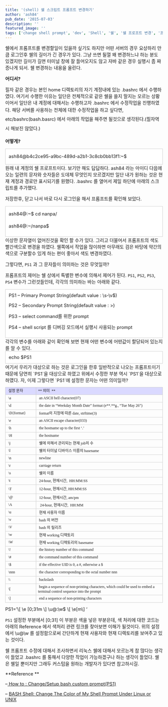 ```yaml
---
title: '(shell) 쉘 스크립트 프롬프트 변경하기'
author: 'ash84'
pub_date: '2015-07-03'
description: ''
featured_image: ''
tags: ['change shell prompt', 'dev', 'Shell', '쉘', '쉘 프로프트 변경', '프롬프트']
---
```



<span style="font-size: 11pt;">쉘에서 프롬프트를 변경할일이 있을까 싶기도 하지만 어떤 서버의 경우 요상하리 만큼 로그인후 쉘의 길이가 긴 경우가 있다. 그냥 쓰면 될껄 왜 변경하느냐 하는 분도 있겠지만 길이가 길면 터미널 창에 잘 들어오지도 않고 자바 같은 경우 실행시 좀 짜증나게 되서. 쉘 변경하는 내용을 올린다. </span>

**<span style="font-size: 11pt;">어디서?</span>**

<span style="font-size: 11pt;">필자 같은 경우는 본인 home 디렉토리의 자기 계정내에 있는 .bashrc 에서 수행하였다. 여기서 수행한 이유는 일단은 전체적으로 같은 쉘을 쓸지 말지는 모르는 상황이어서 일단은 내 계정에 대해서는 수행하고자 .bashrc 에서 수정작업을 진행하였다. </span><span style="font-size: 11pt; line-height: 2;">해당 서버를 사용하는 전체에 대한 수정작업을 하고 싶다면, etc/bashrc(bash.basrc) 에서 아래의 작업을 해주면 될것으로 생각된다.(필자역시 해보진 않았다.)</span>

<span style="font-size: 9pt; line-height: 2;">  
</span>

<span style="font-size: 9pt; line-height: 2;">  
</span>

<span style="font-size: 9pt; line-height: 2;">  
</span>

**<span style="font-size: 11pt;">어떻게?</span>**

<div class="txc-textbox" style="border: 1px solid rgb(203, 203, 203); background-color: rgb(255, 255, 255); padding: 10px; line-height: 2;"><span style="font-size: 11pt;">ash84@b4c2ce95-a9bc-489d-a2b1-3c8cb0bb13f1:~$</span>

</div><span style="font-size: 11pt;">원래 내 계정의 쉘 프로프트이다. 보기만 해도 답답하다. ash84 라는 아이디 다음에 오는 일련의 문자와 숫자들은 도데체 무엇인지 모르겠지만 일단 내가 원하는 것은 현재 계정과 경로만 표시되기를 원했다. .bashrc 를 열어서 제일 하단에 아래의 스크립트를 추가했다. </span>

<span style="font-size: 11pt;"></span>

<script src="https://gist.github.com/AhnSeongHyun/5943257.js"></script><span style="font-size: 11pt;"></span>

<span style="font-size: 11pt;">저장한후, 닫고 나서 바로 다시 로그인을 해서 프롬프트를 확인해 보았다. </span>

<div class="txc-textbox" style="border: 1px solid rgb(203, 203, 203); background-color: rgb(255, 255, 255); padding: 10px;"><span style="font-size: 11pt; line-height: 2;">ash84@:~$ cd nanpa/</span>

<span style="font-size: 11pt;">ash84@:~/nanpa$</span>

</div><span style="font-size: 11pt;">이상한 문자열이 없어진것을 확인 할 수가 있다. 그리고 더불어서 프롬프트의 색도 빨간색으로 변경을 하였다. 쉘쪽에서 작업을 많이하면 아무래도 검은 바탕에 약간의 색으로 구분할수 있게 하는 편이 좋아서 색도 변경하였다. </span>

<span style="font-size: 11pt;">그렇다면, `PS1` 과 그 문자들이 의미하는 것은 무엇일까?</span>

<span style="font-size: 11pt;">프롬프트의 제어는 쉘 상에서 특별한 변수에 의해서 제어가 된다. `PS1`, `PS2`, `PS3`, `PS4` 변수가 그런것들인데, 각각의 의미하는 바는 아래와 같다. </span>

<div class="txc-textbox" style="border: 1px solid rgb(203, 203, 203); background-color: rgb(255, 255, 255); padding: 10px;"><span style="font-size: 11pt;">PS1 – Primary Prompt String(default value : \s-\v$)</span>

<span style="font-size: 11pt;">PS2 – Secondary Prompt String(default value : >)</span>

<span style="font-size: 11pt;">PS3 – select command를 위한 prompt</span>

<span style="font-size: 11pt;">PS4 – shell script 를 디버깅 모드에서 실행시 사용되는 prompt</span>

</div><span style="font-size: 11pt;">각각의 변수를 아래와 같이 확인해 보면 현재 어떤 변수에 어떤값이 할당되어 있는지를 알 수 있다. </span>

<div class="txc-textbox" style="border: 1px solid rgb(203, 203, 203); background-color: rgb(255, 255, 255); padding: 10px;"><span style="font-size: 11pt;">echo $PS1</span>

</div><span style="font-size: 11pt;">여기서 우리가 대상으로 하는 것은 로그인을 한후 일반적으로 나오는 프롬프트이기 때문에 당연히 `PS1`을 대상으로 하였고 위에서 수정한 부분 역시 `PS1`을 대상으로 하였다. 자, 이제 그렇다면 `PS1`에 설정한 문자는 어떤 의미일까?</span>

<table align="justify" border="0" cellpadding="0" cellspacing="0" class="txc-table" style="border:none;border-collapse:collapse;;font-family:돋움;font-size:12px" width="604"><tbody><tr><td style="width: 95px; height: 24px; border: 1px solid rgb(204, 204, 204); background-color: rgb(218, 217, 255);"> 설정 문자  

</td><td style="width: 508px; height: 24px; border-bottom-width: 1px; border-bottom-style: solid; border-bottom-color: rgb(204, 204, 204); border-right-width: 1px; border-right-style: solid; border-right-color: rgb(204, 204, 204); border-top-width: 1px; border-top-style: solid; border-top-color: rgb(204, 204, 204); background-color: rgb(218, 217, 255);">** 의미  **

</td></tr><tr><td style="width: 95px; height: 24px; border-bottom-width: 1px; border-bottom-style: solid; border-bottom-color: rgb(204, 204, 204); border-right-width: 1px; border-right-style: solid; border-right-color: rgb(204, 204, 204); border-left-width: 1px; border-left-style: solid; border-left-color: rgb(204, 204, 204);"> \a

</td><td style="width: 508px; height: 24px; border-bottom-width: 1px; border-bottom-style: solid; border-bottom-color: rgb(204, 204, 204); border-right-width: 1px; border-right-style: solid; border-right-color: rgb(204, 204, 204);"> an ASCII bell character(07) 

</td></tr><tr><td style="width: 95px; height: 24px; border-bottom-width: 1px; border-bottom-style: solid; border-bottom-color: rgb(204, 204, 204); border-right-width: 1px; border-right-style: solid; border-right-color: rgb(204, 204, 204); border-left-width: 1px; border-left-style: solid; border-left-color: rgb(204, 204, 204);"> \d

</td><td style="width: 508px; height: 24px; border-bottom-width: 1px; border-bottom-style: solid; border-bottom-color: rgb(204, 204, 204); border-right-width: 1px; border-right-style: solid; border-right-color: rgb(204, 204, 204);"> the date in “Weekday Month Date” format (e**.**g., “Tue May 26”)

</td></tr><tr><td style="width: 95px; height: 24px; border-bottom-width: 1px; border-bottom-style: solid; border-bottom-color: rgb(204, 204, 204); border-right-width: 1px; border-right-style: solid; border-right-color: rgb(204, 204, 204); border-left-width: 1px; border-left-style: solid; border-left-color: rgb(204, 204, 204);"> \D{format}

</td><td style="width: 508px; height: 24px; border-bottom-width: 1px; border-bottom-style: solid; border-bottom-color: rgb(204, 204, 204); border-right-width: 1px; border-right-style: solid; border-right-color: rgb(204, 204, 204);"> format의 지정에 따른 date, strftime(3)

</td></tr><tr><td style="width: 95px; height: 24px; border-bottom-width: 1px; border-bottom-style: solid; border-bottom-color: rgb(204, 204, 204); border-right-width: 1px; border-right-style: solid; border-right-color: rgb(204, 204, 204); border-left-width: 1px; border-left-style: solid; border-left-color: rgb(204, 204, 204);"> \e

</td><td style="width: 508px; height: 24px; border-bottom-width: 1px; border-bottom-style: solid; border-bottom-color: rgb(204, 204, 204); border-right-width: 1px; border-right-style: solid; border-right-color: rgb(204, 204, 204);"> an ASCII escape character(033)

</td></tr><tr><td style="width: 95px; height: 24px; border-bottom-width: 1px; border-bottom-style: solid; border-bottom-color: rgb(204, 204, 204); border-right-width: 1px; border-right-style: solid; border-right-color: rgb(204, 204, 204); border-left-width: 1px; border-left-style: solid; border-left-color: rgb(204, 204, 204);"> \h

</td><td style="width: 508px; height: 24px; border-bottom-width: 1px; border-bottom-style: solid; border-bottom-color: rgb(204, 204, 204); border-right-width: 1px; border-right-style: solid; border-right-color: rgb(204, 204, 204);"> the hostname up to the first ‘.’

</td></tr><tr><td style="width: 95px; height: 24px; border-bottom-width: 1px; border-bottom-style: solid; border-bottom-color: rgb(204, 204, 204); border-right-width: 1px; border-right-style: solid; border-right-color: rgb(204, 204, 204); border-left-width: 1px; border-left-style: solid; border-left-color: rgb(204, 204, 204);"> \H

</td><td style="width: 508px; height: 24px; border-bottom-width: 1px; border-bottom-style: solid; border-bottom-color: rgb(204, 204, 204); border-right-width: 1px; border-right-style: solid; border-right-color: rgb(204, 204, 204);"> the hostname 

</td></tr><tr><td style="width: 95px; height: 24px; border-bottom-width: 1px; border-bottom-style: solid; border-bottom-color: rgb(204, 204, 204); border-right-width: 1px; border-right-style: solid; border-right-color: rgb(204, 204, 204); border-left-width: 1px; border-left-style: solid; border-left-color: rgb(204, 204, 204);"> \j

</td><td style="width: 508px; height: 24px; border-bottom-width: 1px; border-bottom-style: solid; border-bottom-color: rgb(204, 204, 204); border-right-width: 1px; border-right-style: solid; border-right-color: rgb(204, 204, 204);"> 쉘에 의해서 관리되는 현재 job의 수  

</td></tr><tr><td rowspan="1" style="width: 95px; height: 24px; border-bottom-width: 1px; border-bottom-style: solid; border-bottom-color: rgb(204, 204, 204); border-right-width: 1px; border-right-style: solid; border-right-color: rgb(204, 204, 204); border-left-width: 1px; border-left-style: solid; border-left-color: rgb(204, 204, 204);"> \l</td><td rowspan="1" style="width: 508px; height: 24px; border-bottom-width: 1px; border-bottom-style: solid; border-bottom-color: rgb(204, 204, 204); border-right-width: 1px; border-right-style: solid; border-right-color: rgb(204, 204, 204);"> 쉘의 터미널 디바이스 이름의 basename 

</td></tr><tr><td rowspan="1" style="width: 95px; height: 24px; border-bottom-width: 1px; border-bottom-style: solid; border-bottom-color: rgb(204, 204, 204); border-right-width: 1px; border-right-style: solid; border-right-color: rgb(204, 204, 204); border-left-width: 1px; border-left-style: solid; border-left-color: rgb(204, 204, 204);"> \n</td><td rowspan="1" style="width: 508px; height: 24px; border-bottom-width: 1px; border-bottom-style: solid; border-bottom-color: rgb(204, 204, 204); border-right-width: 1px; border-right-style: solid; border-right-color: rgb(204, 204, 204);"> newline 

</td></tr><tr><td rowspan="1" style="width: 95px; height: 24px; border-bottom-width: 1px; border-bottom-style: solid; border-bottom-color: rgb(204, 204, 204); border-right-width: 1px; border-right-style: solid; border-right-color: rgb(204, 204, 204); border-left-width: 1px; border-left-style: solid; border-left-color: rgb(204, 204, 204);"> \r</td><td rowspan="1" style="width: 508px; height: 24px; border-bottom-width: 1px; border-bottom-style: solid; border-bottom-color: rgb(204, 204, 204); border-right-width: 1px; border-right-style: solid; border-right-color: rgb(204, 204, 204);"> carriage return 

</td></tr><tr><td rowspan="1" style="width: 95px; height: 24px; border-bottom-width: 1px; border-bottom-style: solid; border-bottom-color: rgb(204, 204, 204); border-right-width: 1px; border-right-style: solid; border-right-color: rgb(204, 204, 204); border-left-width: 1px; border-left-style: solid; border-left-color: rgb(204, 204, 204);"> \s</td><td rowspan="1" style="width: 508px; height: 24px; border-bottom-width: 1px; border-bottom-style: solid; border-bottom-color: rgb(204, 204, 204); border-right-width: 1px; border-right-style: solid; border-right-color: rgb(204, 204, 204);"> 쉘의 이름 </td></tr><tr><td rowspan="1" style="width: 95px; height: 24px; border-bottom-width: 1px; border-bottom-style: solid; border-bottom-color: rgb(204, 204, 204); border-right-width: 1px; border-right-style: solid; border-right-color: rgb(204, 204, 204); border-left-width: 1px; border-left-style: solid; border-left-color: rgb(204, 204, 204);"> \t

</td><td rowspan="1" style="width: 508px; height: 24px; border-bottom-width: 1px; border-bottom-style: solid; border-bottom-color: rgb(204, 204, 204); border-right-width: 1px; border-right-style: solid; border-right-color: rgb(204, 204, 204);"> 24-hour, 현재시간,  HH:MM:SS

</td></tr><tr><td rowspan="1" style="width: 95px; height: 24px; border-bottom-width: 1px; border-bottom-style: solid; border-bottom-color: rgb(204, 204, 204); border-right-width: 1px; border-right-style: solid; border-right-color: rgb(204, 204, 204); border-left-width: 1px; border-left-style: solid; border-left-color: rgb(204, 204, 204);"> \T

</td><td rowspan="1" style="width: 508px; height: 24px; border-bottom-width: 1px; border-bottom-style: solid; border-bottom-color: rgb(204, 204, 204); border-right-width: 1px; border-right-style: solid; border-right-color: rgb(204, 204, 204);"> 12-hour, 현재시간, <span style="font-size: 9pt; line-height: 2;">HH:MM:SS</span>

</td></tr><tr><td rowspan="1" style="width: 95px; height: 24px; border-bottom-width: 1px; border-bottom-style: solid; border-bottom-color: rgb(204, 204, 204); border-right-width: 1px; border-right-style: solid; border-right-color: rgb(204, 204, 204); border-left-width: 1px; border-left-style: solid; border-left-color: rgb(204, 204, 204);"> \@</td><td rowspan="1" style="width: 508px; height: 24px; border-bottom-width: 1px; border-bottom-style: solid; border-bottom-color: rgb(204, 204, 204); border-right-width: 1px; border-right-style: solid; border-right-color: rgb(204, 204, 204);"> 12-hour, 현재시간, am/pm  

</td></tr><tr><td rowspan="1" style="width: 95px; height: 24px; border-bottom-width: 1px; border-bottom-style: solid; border-bottom-color: rgb(204, 204, 204); border-right-width: 1px; border-right-style: solid; border-right-color: rgb(204, 204, 204); border-left-width: 1px; border-left-style: solid; border-left-color: rgb(204, 204, 204);"> \A

</td><td rowspan="1" style="width: 508px; height: 24px; border-bottom-width: 1px; border-bottom-style: solid; border-bottom-color: rgb(204, 204, 204); border-right-width: 1px; border-right-style: solid; border-right-color: rgb(204, 204, 204);">  24-hour, 현재시간,  HH:MM

</td></tr><tr><td rowspan="1" style="width: 95px; height: 24px; border-bottom-width: 1px; border-bottom-style: solid; border-bottom-color: rgb(204, 204, 204); border-right-width: 1px; border-right-style: solid; border-right-color: rgb(204, 204, 204); border-left-width: 1px; border-left-style: solid; border-left-color: rgb(204, 204, 204);"> \u

</td><td rowspan="1" style="width: 508px; height: 24px; border-bottom-width: 1px; border-bottom-style: solid; border-bottom-color: rgb(204, 204, 204); border-right-width: 1px; border-right-style: solid; border-right-color: rgb(204, 204, 204);"> 현재 사용자 이름  </td></tr><tr><td rowspan="1" style="width: 95px; height: 24px; border-bottom-width: 1px; border-bottom-style: solid; border-bottom-color: rgb(204, 204, 204); border-right-width: 1px; border-right-style: solid; border-right-color: rgb(204, 204, 204); border-left-width: 1px; border-left-style: solid; border-left-color: rgb(204, 204, 204);"> \v

</td><td rowspan="1" style="width: 508px; height: 24px; border-bottom-width: 1px; border-bottom-style: solid; border-bottom-color: rgb(204, 204, 204); border-right-width: 1px; border-right-style: solid; border-right-color: rgb(204, 204, 204);"> bash 의 버전  

</td></tr><tr><td rowspan="1" style="width: 95px; height: 24px; border-bottom-width: 1px; border-bottom-style: solid; border-bottom-color: rgb(204, 204, 204); border-right-width: 1px; border-right-style: solid; border-right-color: rgb(204, 204, 204); border-left-width: 1px; border-left-style: solid; border-left-color: rgb(204, 204, 204);"> \V

</td><td rowspan="1" style="width: 508px; height: 24px; border-bottom-width: 1px; border-bottom-style: solid; border-bottom-color: rgb(204, 204, 204); border-right-width: 1px; border-right-style: solid; border-right-color: rgb(204, 204, 204);"> bash 의 릴리즈

</td></tr><tr><td rowspan="1" style="width: 95px; height: 24px; border-bottom-width: 1px; border-bottom-style: solid; border-bottom-color: rgb(204, 204, 204); border-right-width: 1px; border-right-style: solid; border-right-color: rgb(204, 204, 204); border-left-width: 1px; border-left-style: solid; border-left-color: rgb(204, 204, 204);"> \w</td><td rowspan="1" style="width: 508px; height: 24px; border-bottom-width: 1px; border-bottom-style: solid; border-bottom-color: rgb(204, 204, 204); border-right-width: 1px; border-right-style: solid; border-right-color: rgb(204, 204, 204);"> 현재 working 디렉토리</td></tr><tr><td rowspan="1" style="width: 95px; height: 24px; border-bottom-width: 1px; border-bottom-style: solid; border-bottom-color: rgb(204, 204, 204); border-right-width: 1px; border-right-style: solid; border-right-color: rgb(204, 204, 204); border-left-width: 1px; border-left-style: solid; border-left-color: rgb(204, 204, 204);"> \W</td><td rowspan="1" style="width: 508px; height: 24px; border-bottom-width: 1px; border-bottom-style: solid; border-bottom-color: rgb(204, 204, 204); border-right-width: 1px; border-right-style: solid; border-right-color: rgb(204, 204, 204);"> 현재 working 디렉토리의 basename</td></tr><tr><td rowspan="1" style="width: 95px; height: 24px; border-bottom-width: 1px; border-bottom-style: solid; border-bottom-color: rgb(204, 204, 204); border-right-width: 1px; border-right-style: solid; border-right-color: rgb(204, 204, 204); border-left-width: 1px; border-left-style: solid; border-left-color: rgb(204, 204, 204);"> \!</td><td rowspan="1" style="width: 508px; height: 24px; border-bottom-width: 1px; border-bottom-style: solid; border-bottom-color: rgb(204, 204, 204); border-right-width: 1px; border-right-style: solid; border-right-color: rgb(204, 204, 204);"> the history number of this command 

</td></tr><tr><td rowspan="1" style="width: 95px; height: 24px; border-bottom-width: 1px; border-bottom-style: solid; border-bottom-color: rgb(204, 204, 204); border-right-width: 1px; border-right-style: solid; border-right-color: rgb(204, 204, 204); border-left-width: 1px; border-left-style: solid; border-left-color: rgb(204, 204, 204);"> \#</td><td rowspan="1" style="width: 508px; height: 24px; border-bottom-width: 1px; border-bottom-style: solid; border-bottom-color: rgb(204, 204, 204); border-right-width: 1px; border-right-style: solid; border-right-color: rgb(204, 204, 204);"> the command number of this command 

</td></tr><tr><td rowspan="1" style="width: 95px; height: 24px; border-bottom-width: 1px; border-bottom-style: solid; border-bottom-color: rgb(204, 204, 204); border-right-width: 1px; border-right-style: solid; border-right-color: rgb(204, 204, 204); border-left-width: 1px; border-left-style: solid; border-left-color: rgb(204, 204, 204);"> \$

</td><td rowspan="1" style="width: 508px; height: 24px; border-bottom-width: 1px; border-bottom-style: solid; border-bottom-color: rgb(204, 204, 204); border-right-width: 1px; border-right-style: solid; border-right-color: rgb(204, 204, 204);"> if the effective UID is 0, a #, otherwise a $ 

</td></tr><tr><td rowspan="1" style="width: 95px; height: 24px; border-bottom-width: 1px; border-bottom-style: solid; border-bottom-color: rgb(204, 204, 204); border-right-width: 1px; border-right-style: solid; border-right-color: rgb(204, 204, 204); border-left-width: 1px; border-left-style: solid; border-left-color: rgb(204, 204, 204);"> \nnn

</td><td rowspan="1" style="width: 508px; height: 24px; border-bottom-width: 1px; border-bottom-style: solid; border-bottom-color: rgb(204, 204, 204); border-right-width: 1px; border-right-style: solid; border-right-color: rgb(204, 204, 204);"> the character corresponding to the octal number nnn

</td></tr><tr><td rowspan="1" style="width: 95px; height: 24px; border-bottom-width: 1px; border-bottom-style: solid; border-bottom-color: rgb(204, 204, 204); border-right-width: 1px; border-right-style: solid; border-right-color: rgb(204, 204, 204); border-left-width: 1px; border-left-style: solid; border-left-color: rgb(204, 204, 204);"> \\</td><td rowspan="1" style="width: 508px; height: 24px; border-bottom-width: 1px; border-bottom-style: solid; border-bottom-color: rgb(204, 204, 204); border-right-width: 1px; border-right-style: solid; border-right-color: rgb(204, 204, 204);"> backslash </td></tr><tr><td rowspan="1" style="width: 95px; height: 24px; border-bottom-width: 1px; border-bottom-style: solid; border-bottom-color: rgb(204, 204, 204); border-right-width: 1px; border-right-style: solid; border-right-color: rgb(204, 204, 204); border-left-width: 1px; border-left-style: solid; border-left-color: rgb(204, 204, 204);"> \[</td><td rowspan="1" style="width: 508px; height: 24px; border-bottom-width: 1px; border-bottom-style: solid; border-bottom-color: rgb(204, 204, 204); border-right-width: 1px; border-right-style: solid; border-right-color: rgb(204, 204, 204);"> begin a sequence of non-printing characters, which could be used to embed a terminal control sequence into the prompt</td></tr><tr><td rowspan="1" style="width: 95px; height: 24px; border-bottom-width: 1px; border-bottom-style: solid; border-bottom-color: rgb(204, 204, 204); border-right-width: 1px; border-right-style: solid; border-right-color: rgb(204, 204, 204); border-left-width: 1px; border-left-style: solid; border-left-color: rgb(204, 204, 204);"> \]</td><td rowspan="1" style="width: 508px; height: 24px; border-bottom-width: 1px; border-bottom-style: solid; border-bottom-color: rgb(204, 204, 204); border-right-width: 1px; border-right-style: solid; border-right-color: rgb(204, 204, 204);"> end a sequence of non-printing characters</td></tr></tbody></table><span style="font-size: 11pt;">PS1=’\[ \e [0;31m \] \u@:\w$ \[ \e[m\] ‘</span>

<span style="font-size: 11pt;">`PS1` 설정한 부분에서 [0;31] 이 부분은 색을 넣은 부분은데, 색 처리에 대한 코드는 아래의 Reference 에서 색처리 관련 링크를 찾아보면 이해가 될것이다. 위의 설정에서 \u@\w 를 설정함으로써 간단하게 현재 사용자와 현재 디렉토리를 보여주고 있는 것이다. </span>

<span style="font-size: 11pt;">쉘 프롬프트 수정에 대해서 조사하면서 리눅스 쉘에 대해서 모르는게 참 많다는 생각이 들었고 .bashrc 를 통해서 다양한 작업이 가능하겠구나 하는 생각이 들었다. 쉘은 쉘일 뿐이지만 그래두 커스텀을 원하는 개발자가 있다면 참고하시길. </span>

<span style="font-size: 11pt;">**Reference **</span>

<span style="font-size: 11pt;">–</span>[<span style="font-size: 11pt;"> How to : Change/Setup bash custom prompt(PS1)</span>](http://www.cyberciti.biz/tips/howto-linux-unix-bash-shell-setup-prompt.html)

<span style="font-size: 11pt;">– </span>[<span style="font-size: 11pt;">BASH Shell: Change The Color of My Shell Prompt Under Linux or UNIX</span>](http://www.cyberciti.biz/faq/bash-shell-change-the-color-of-my-shell-prompt-under-linux-or-unix/)

 



